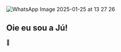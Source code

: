 ![WhatsApp Image 2025-01-25 at 13 27 26](https://github.com/user-attachments/assets/183c4e31-986a-411f-9730-75894e8f667d)
## Oie eu sou a Jú!
👋
    
<!--
**JuSouzaCris/JuSouzaCris** is a ✨ _special_ ✨ repository because its `README.md` (this file) appears on your GitHub profile.
![Descrição da imagem](WhatsApp Image 2025-01-25 at 13.27.26.jpeg)


